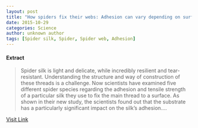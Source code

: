 ```yaml
---
layout: post
title: "How spiders fix their webs: Adhesion can vary depending on surface"
date: 2015-10-29
categories: Science
author: unknown author
tags: [Spider silk, Spider, Spider web, Adhesion]
---
```





#### Extract
>Spider silk is light and delicate, while incredibly resilient and tear-resistant. Understanding the structure and way of construction of these threads is a challenge. Now scientists have examined five different spider species regarding the adhesion and tensile strength of a particular silk they use to fix the main thread to a surface. As shown in their new study, the scientists found out that the substrate has a particularly significant impact on the silk’s adhesion....



[Visit Link](http://feeds.sciencedaily.com/~r/sciencedaily/~3/DlrZSfcc5HE/140813103507.htm)


